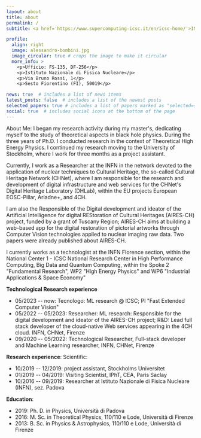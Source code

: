 ```yaml
---
layout: about
title: about
permalink: /
subtitle: <a href='https://www.supercomputing-icsc.it/en/icsc-home/'>INFN & ICSC - National Research Centre for High Performance Computing, Big Data and Quantum Computing</a>

profile:
  align: right
  image: alessandro-bombini.jpg
  image_circular: true # crops the image to make it circular
  more_info: >
    <p>Ufficio: FS-135, DF-256</p>
    <p>Istituto Nazionale di Fisica Nucleare</p>
    <p>Via Bruno Rossi, 1</p>
    <p>Sesto Fiorentino (FI), 50019</p>

news: true  # includes a list of news items
latest_posts: false  # includes a list of the newest posts
selected_papers: true # includes a list of papers marked as "selected={true}"
social: true  # includes social icons at the bottom of the page
---
```


About Me: 
I began my research activity during my master's, dedicating myself to the study of theoretical aspects in black hole physics. During the three years of Ph.D. I conducted research in the context of Theoretical High Energy Physics. I continued my research moving to the University of Stockholm, where I work for three months as a project assistant.

Currently, I work as a Researcher at the INFN in the network devoted to the application of nuclear techniques to Cultural Heritage, the so-called Cultural Heritage Network (CHNet), where I am responsible for the research and development of digital infrastructure and web services for the CHNet's Digital Heritage Laboratory (DHLab), within the EU projects European EOSC-Pillar, Ariadne+, and 4CH.

I am also the Responsible of the Digital development and ideator of the Artificial Intelligence for digital REStoration of Cultural Heritages (AIRES-CH) project, funded by a grant of Tuscany Region; AIRES-CH aims at building a web-based app for the digital restoration of pictorial artworks through Computer Vision technologies applied to nuclear imaging raw data. Two papers were already published about AIRES-CH.

I currently works as a technologist at the INFN Florence section, within the National Center 1 - ICSC National Research Center in High Performance Computing, Big Data and Quantum Computing, within the Spoke 2 "Fundamental Research", WP2 "High Energy Physics" and WP6 "Industrial Applications & Space Economy"

**Technological Research experience**
- 05/2023 -- now: Tecnologo: ML research @ ICSC; PI "Fast Extended Computer Vision" 
- 05/2022 -- 05/2023: Researcher: ML research: Responsible for the digital development and ideator of the AIRES-CH project; R&D: Lead full stack developer of the cloud-native Web services appearing in the 4CH cloud. INFN, CHNet, Firenze
- 09/2020 -- 05/2022: Technological Researcher, Full-stack developer and Machine Learning researcher, INFN, CHNet, Firenze

**Research experience**:
Scientific:
- 10/2019 -- 12/2019: project assistant, Stockholms Universitet
- 01/2019 -- 04/2019: Visiting Scientist, IPhT, CEA, Paris Saclay
- 10/2016 -- 09/2019: Researcher at Istituto Nazionale di Fisica Nucleare (INFN), sez. Padova

**Education**:
- 2019: Ph. D. in Physics, Università di Padova
- 2016: M. Sc. in Theoretical Physics, 110/110 e Lode, Università di Firenze
- 2013: B. Sc. in Physics & Astrophysics, 110/110 e Lode, Università di Firenze